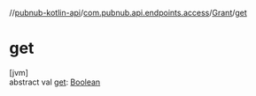 //[pubnub-kotlin-api](../../../index.md)/[com.pubnub.api.endpoints.access](../index.md)/[Grant](index.md)/[get](get.md)

# get

[jvm]\
abstract val [get](get.md): [Boolean](https://kotlinlang.org/api/latest/jvm/stdlib/kotlin-stdlib/kotlin/-boolean/index.html)
